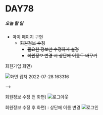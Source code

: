 # DAY78

##### 오늘 할 일
* 마이 페이지 구현
  * ~~회원정보 수정~~
    * ~~필요한 정보만 수정하게 설정~~ 
    * ~~회원정보 변경 시 상단에 이름도 바꾸기~~


회원가입 화면)

![화면 캡처 2022-07-28 163316](https://user-images.githubusercontent.com/103159709/181447838-e89c917e-2fa7-4f52-862a-61f6906fc5c9.png)

-->

회원정보 수정 전 화면)
![로그아웃](https://user-images.githubusercontent.com/103159709/181448951-745aa57a-b41f-4016-9419-3c3402299b7e.png)

회원정보 수정 후 화면) : 상단에 이름 변경
![로그인](https://user-images.githubusercontent.com/103159709/181449034-8bb4b317-082d-4b6a-b64a-5f0329fe08c2.png)



